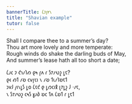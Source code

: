 ```yaml
---
bannerTitle: 𐑖𐑲𐑝𐑾𐑯
title: "Shavian example"
tutor: false
---
```


Shall I compare thee to a summer’s day?  
Thou art more lovely and more temperate:  
Rough winds do shake the darling buds of May,  
And summer’s lease hath all too short a date;  

𐑖𐑨𐑤 𐑲 𐑒𐑪𐑥𐑐𐑺 𐑞𐑰 𐑝𐑵 𐑩 𐑕𐑳𐑥𐑻𐑟 𐑛𐑱?  
𐑞𐑬 𐑺𐑑 𐑥𐑹 𐑤𐑫𐑝𐑤𐑦 𐑯 𐑥𐑹 𐑑𐑧𐑥𐑐𐑹𐑱𐑑  
𐑮𐑫𐑓 𐑢𐑦𐑯𐑛𐑕 𐑛𐑴 𐑖𐑱𐑒 𐑞 𐑛𐑼𐑤𐑦𐑙 𐑚𐑳𐑛𐑟 𐑓 ·𐑥𐑱,  
𐑯 𐑕𐑳𐑥𐑻𐑟 𐑤𐑰𐑕 𐑣𐑨𐑔 𐑹𐑤 𐑑𐑵 𐑖𐑹𐑑 𐑩 𐑛𐑱𐑑  

